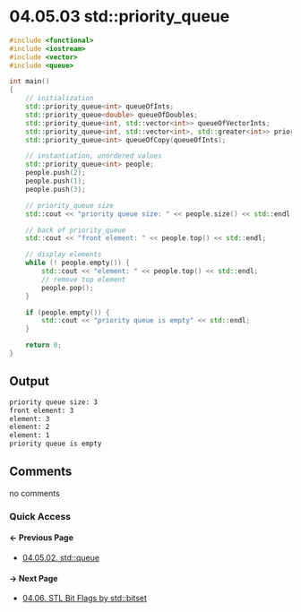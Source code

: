 # 04.05.03 std::priority_queue

```cxx
#include <functional>
#include <iostream>
#include <vector>
#include <queue>

int main()
{
    // initialization
    std::priority_queue<int> queueOfInts;
    std::priority_queue<double> queueOfDoubles;
    std::priority_queue<int, std::vector<int>> queueOfVectorInts;
    std::priority_queue<int, std::vector<int>, std::greater<int>> priority_queueWithPredicate;
    std::priority_queue<int> queueOfCopy(queueOfInts);

    // instantiation, unordered values
    std::priority_queue<int> people;
    people.push(2);
    people.push(1);
    people.push(3);

    // priority_queue size
    std::cout << "priority queue size: " << people.size() << std::endl;

    // back of priority_queue
    std::cout << "front element: " << people.top() << std::endl;

    // display elements
    while (! people.empty()) {
        std::cout << "element: " << people.top() << std::endl;
        // remove top element
        people.pop();
    }

    if (people.empty()) {
        std::cout << "priority queue is empty" << std::endl;
    }

    return 0;
}

```

## Output

```txt
priority queue size: 3
front element: 3
element: 3
element: 2
element: 1
priority queue is empty
```

## Comments

no comments

### Quick Access

<div class="previous_page pagination">

#### &#8592; Previous Page

* [04.05.02. std::queue](./../../04.more_stl/05.adaptive/02.queue.md)

</div>
<div class="next_page pagination">

#### &#8594; Next Page

* [04.06. STL Bit Flags by std::bitset](./../../04.more_stl/06.bitset/README.md)

</div>
